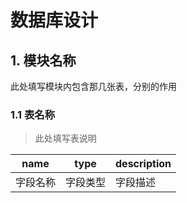 # 数据库设计

## 1. 模块名称
此处填写模块内包含那几张表，分别的作用

### 1.1 表名称

> 此处填写表说明

| name | type | description |
|-------|------|------------|
|  字段名称 | 字段类型 | 字段描述 |

